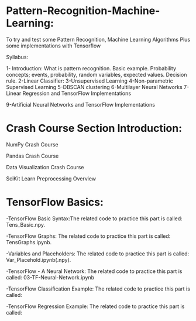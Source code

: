 # Pattern-Recognition-Machine-Learning:
To try and test some Pattern Recognition, Machine Learning Algorithms Plus some implementations with Tensorflow

Syllabus:

1- Introduction: What is pattern recognition.
Basic example. Probability concepts; events, probability, random variables, expected values. Decision rule.
2-Linear Classifier:
3-Unsupervised Learning
4-Non-parametric Supervised Learning
5-DBSCAN clustering
6-Multilayer Neural Networks
7-Linear Regression and TensorFlow Implementations

9-Artificial Neural Networks and TensorFlow Implementations

# Crash Course Section Introduction:
NumPy Crash Course

Pandas Crash Course

Data Visualization Crash Course

SciKit Learn Preprocessing Overview 


# TensorFlow Basics:

-TensorFlow Basic Syntax:The related code to practice this part is called: Tens_Basic.npy.

-TensorFlow Graphs: The related code to practice this part is called: TensGraphs.ipynb.

-Variables and Placeholders: The related code to practice this part is called: Var_Placehold.ipynb(.npy).

-TensorFlow - A Neural Network: The related code to practice this part is called: 03-TF-Neural-Network.ipynb

-TensorFlow Classification Example: The related code to practice this part is called:

-TensorFlow Regression Example: The related code to practice this part is called:  



